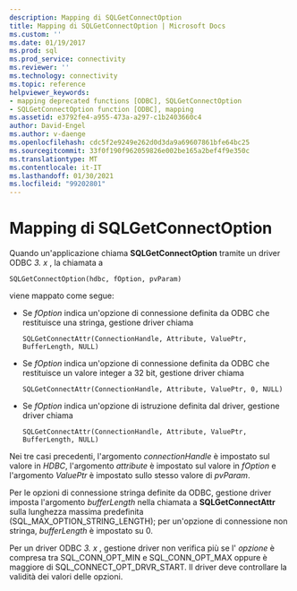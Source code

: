 ```yaml
---
description: Mapping di SQLGetConnectOption
title: Mapping di SQLGetConnectOption | Microsoft Docs
ms.custom: ''
ms.date: 01/19/2017
ms.prod: sql
ms.prod_service: connectivity
ms.reviewer: ''
ms.technology: connectivity
ms.topic: reference
helpviewer_keywords:
- mapping deprecated functions [ODBC], SQLGetConnectOption
- SQLGetConnectOption function [ODBC], mapping
ms.assetid: e3792fe4-a955-473a-a297-c1b2403660c4
author: David-Engel
ms.author: v-daenge
ms.openlocfilehash: cdc5f2e9249e262d0d3da9a69607861bfe64bc25
ms.sourcegitcommit: 33f0f190f962059826e002be165a2bef4f9e350c
ms.translationtype: MT
ms.contentlocale: it-IT
ms.lasthandoff: 01/30/2021
ms.locfileid: "99202801"
---
```

# <a name="sqlgetconnectoption-mapping"></a>Mapping di SQLGetConnectOption
Quando un'applicazione chiama **SQLGetConnectOption** tramite un driver ODBC *3. x* , la chiamata a  
  
```  
SQLGetConnectOption(hdbc, fOption, pvParam)   
```  
  
 viene mappato come segue:  
  
-   Se *fOption* indica un'opzione di connessione definita da ODBC che restituisce una stringa, gestione driver chiama  
  
    ```  
    SQLGetConnectAttr(ConnectionHandle, Attribute, ValuePtr, BufferLength, NULL)  
    ```  
  
-   Se *fOption* indica un'opzione di connessione definita da ODBC che restituisce un valore integer a 32 bit, gestione driver chiama  
  
    ```  
    SQLGetConnectAttr(ConnectionHandle, Attribute, ValuePtr, 0, NULL)  
    ```  
  
-   Se *fOption* indica un'opzione di istruzione definita dal driver, gestione driver chiama  
  
    ```  
    SQLGetConnectAttr(ConnectionHandle, Attribute, ValuePtr, BufferLength, NULL)  
    ```  
  
 Nei tre casi precedenti, l'argomento *connectionHandle* è impostato sul valore in *HDBC*, l'argomento *attribute* è impostato sul valore in *fOption* e l'argomento *ValuePtr* è impostato sullo stesso valore di *pvParam*.  
  
 Per le opzioni di connessione stringa definite da ODBC, gestione driver imposta l'argomento *bufferLength* nella chiamata a **SQLGetConnectAttr** sulla lunghezza massima predefinita (SQL_MAX_OPTION_STRING_LENGTH); per un'opzione di connessione non stringa, *bufferLength* è impostato su 0.  
  
 Per un driver ODBC *3. x* , gestione driver non verifica più se l' *opzione* è compresa tra SQL_CONN_OPT_MIN e SQL_CONN_OPT_MAX oppure è maggiore di SQL_CONNECT_OPT_DRVR_START. Il driver deve controllare la validità dei valori delle opzioni.
